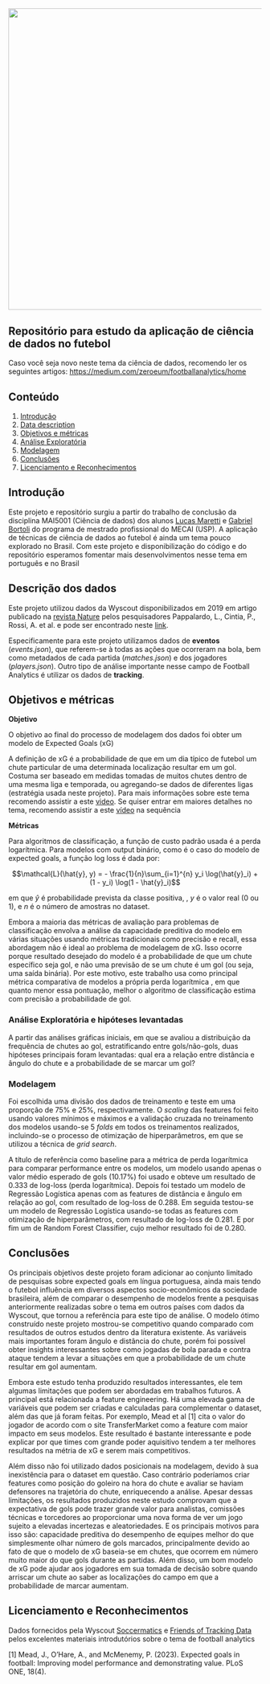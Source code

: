 ## <img src="https://imageio.forbes.com/specials-images/imageserve/5faffd4438fefe6a79002260/0x0.png?format=png&width=1200" class="center" width="600"/>

## Repositório para estudo da aplicação de ciência de dados no futebol

Caso você seja novo neste tema da ciência de dados, recomendo ler os seguintes artigos: https://medium.com/zeroeum/footballanalytics/home


## Conteúdo

1. [Introdução](#introduction)
2. [Data description](#data)
3. [Objetivos e métricas](#statement)
4. [Análise Exploratória](#wrangling)
5. [Modelagem](#modelling)
6. [Conclusões](#conclusions)
7. [Licenciamento e Reconhecimentos](#licensing)

## Introdução <a name="introduction"></a>

Este projeto e repositório surgiu a partir do trabalho de conclusão da disciplina MAI5001 (Ciência de dados) dos alunos [Lucas Maretti](https://www.linkedin.com/in/lucas-maretti/) e [Gabriel Bortoli](https://www.linkedin.com/in/gbortoli/) do programa de mestrado profissional do MECAI (USP). 
A aplicação de técnicas de ciência de dados ao futebol é ainda um tema pouco explorado no Brasil. Com este projeto e disponibilização do código e do repositório esperamos fomentar mais desenvolvimentos nesse tema em português e no Brasil

## Descrição dos dados <a name="data"></a>

Este projeto utilizou dados da Wyscout disponibilizados em 2019 em artigo publicado na [revista Nature](https://www.nature.com/articles/s41597-019-0247-7) pelos pesquisadores Pappalardo, L., Cintia, P., Rossi, A. et al. e pode ser encontrado neste [link](https://figshare.com/collections/Soccer_match_event_dataset/4415000/5).

Especificamente para este projeto utilizamos dados de **eventos** (*events.json*), que referem-se à todas as ações que ocorreram na bola, bem como metadados de cada partida (*matches.json*) e dos jogadores (*players.json*). Outro tipo de análise importante nesse campo de Football Analytics é utilizar os dados de **tracking**.

## Objetivos e métricas <a name="statement"></a>

**Objetivo**

O objetivo ao final do processo de modelagem dos dados foi obter um modelo de Expected Goals (xG)

A definição de xG é a probabilidade de que em um dia típico de futebol um chute particular de uma determinada localização resultar em um gol. Costuma ser baseado em medidas tomadas de muitos chutes dentro de uma mesma liga e temporada, ou agregando-se dados de diferentes ligas (estratégia usada neste projeto).
Para mais informações sobre este tema recomendo assistir a este [video](https://www.youtube.com/watch?v=Xc6IG9-Dt18). Se quiser entrar em maiores detalhes no tema, recomendo assistir a este [vídeo](https://www.youtube.com/watch?v=310_eW0hUqQ) na sequência

**Métricas**

Para algoritmos de classificação, a função de custo padrão usada é a perda logarítmica. Para modelos com output binário, como é o caso do modelo de expected goals, a função log loss é dada por:

$$\mathcal{L}(\hat{y}, y) = - \frac{1}{n}\sum_{i=1}^{n} y_i \log(\hat{y}_i) + (1 - y_i) \log(1 - \hat{y}_i)$$

em que $\hat{y}$ é probabilidade prevista da classe positiva, , $y$ é o valor real (0 ou 1), e $n$ é o número de amostras no dataset.

Embora a maioria das métricas de avaliação para problemas de classificação envolva a análise da capacidade preditiva do modelo em várias situações usando métricas tradicionais como precisão e recall, essa abordagem não é ideal ao problema de modelagem de xG. Isso ocorre porque resultado desejado do modelo é a probabilidade de que um chute específico seja gol, e não uma previsão de se um chute é um gol (ou seja, uma saída binária). Por este motivo, este trabalho usa como principal métrica comparativa de modelos a própria perda logarítmica , em que quanto menor essa pontuação, melhor o algoritmo de classificação estima com precisão a probabilidade de gol.

### Análise Exploratória e hipóteses levantadas <a name="wrangling"></a>
A partir das análises gráficas iniciais, em que se avaliou a distribuição da frequência de chutes ao gol, estratificando entre gols/não-gols, duas hipóteses principais foram levantadas: qual era a relação entre distância e ângulo do chute e a probabilidade de se marcar um gol?

### Modelagem <a name="modelling"></a>
Foi escolhida uma divisão dos dados de treinamento e teste em uma proporção de 75\% e 25\%, respectivamente. O *scaling* das features foi feito usando valores mínimos e máximos e a validação cruzada no treinamento dos modelos usando-se 5 *folds* em todos os treinamentos realizados, incluindo-se o processo de otimização de hiperparâmetros, em que se utilizou a técnica de *grid search*.

A título de referência como baseline para a métrica de perda logarítmica para comparar performance entre os modelos, um modelo usando apenas o valor médio esperado de gols (10.17\%) foi usado e obteve um resultado de 0.333 de log-loss (perda logarítmica). Depois foi testado um modelo de Regressão Logística apenas com as features de distância e ângulo em relação ao gol, com resultado de log-loss de 0.288. Em seguida testou-se um modelo de Regressão Logística usando-se todas as features com otimização de hiperparâmetros, com resultado de log-loss de 0.281. E por fim um de Random Forest Classifier, cujo melhor resultado foi de 0.280. 

## Conclusões <a name="conclusions"></a>
Os principais objetivos deste projeto foram adicionar ao conjunto limitado de pesquisas sobre expected goals em língua portuguesa, ainda mais tendo o futebol influência em diversos aspectos socio-econômicos da sociedade brasileira, além de comparar o desempenho de modelos frente a pesquisas anteriormente realizadas sobre o tema em outros países com dados da Wyscout, que tornou a referência para este tipo de análise.
O modelo ótimo construído neste projeto mostrou-se competitivo quando comparado com resultados de outros estudos dentro da literatura existente. As variáveis mais importantes foram ângulo e distância do chute, porém foi possível obter insights interessantes sobre como jogadas de bola parada e contra ataque tendem a levar a situações em que a probabilidade de um chute resultar em gol aumentam. 

Embora este estudo tenha produzido resultados interessantes, ele tem algumas limitações que podem ser abordadas em trabalhos futuros. A principal está relacionada a feature engineering. Há uma elevada gama de variáveis que podem ser criadas e calculadas para complementar o dataset, além das que já foram feitas. Por exemplo, Mead et al [1] cita o valor do jogador de acordo com o site TransferMarket como a feature com maior impacto em seus modelos. Este resultado é bastante interessante e pode explicar por que times com grande poder aquisitivo tendem a ter melhores resultados na métria de xG e serem mais competitivos.

Além disso não foi utilizado dados posicionais na modelagem, devido à sua inexistência para o dataset em questão. Caso contrário poderíamos criar features como posição do goleiro na hora do chute e avaliar se haviam defensores na trajetória do chute, enriquecendo a análise. Apesar dessas limitações, os resultados produzidos neste estudo comprovam que a expectativa de gols pode trazer grande valor para analistas, comissões técnicas e torcedores ao proporcionar uma nova forma de ver um jogo sujeito a elevadas incertezas e aleatoriedades. E os principais motivos para isso são: capacidade preditiva do desempenho de equipes melhor do que simplesmente olhar número de gols marcados, principalmente devido ao fato de que o modelo de xG baseia-se em chutes, que ocorrem em número muito maior do que gols durante as partidas. Além disso, um bom modelo de xG pode ajudar aos jogadores em sua tomada de decisão sobre quando arriscar um chute ao saber as localizações do campo em que a probabilidade de marcar aumentam.


## Licenciamento e Reconhecimentos <a name="licensing"></a>

Dados fornecidos pela Wyscout
[Soccermatics](https://soccermatics.readthedocs.io/en/latest/) e [Friends of Tracking Data](https://www.youtube.com/@friendsoftracking755) pelos excelentes materiais introdutórios sobre o tema de football analytics

[1] Mead, J., O’Hare, A., and McMenemy, P. (2023). Expected goals in football: Improving model performance and demonstrating value. PLoS ONE, 18(4).

